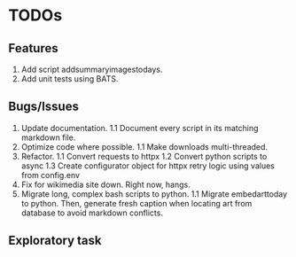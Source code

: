 # TODOs

## Features

1. Add script addsummaryimagestodays.
1. Add unit tests using BATS.

## Bugs/Issues

1. Update documentation.
   1.1 Document every script in its matching markdown file.
1. Optimize code where possible.
   1.1 Make downloads multi-threaded.
1. Refactor.
   1.1 Convert requests to httpx
   1.2 Convert python scripts to async
   1.3 Create configurator object for httpx retry logic using values from config.env
1. Fix for wikimedia site down. Right now, hangs.
1. Migrate long, complex bash scripts to python.
   1.1 Migrate embedarttoday to python. Then, generate fresh caption when locating art from database to avoid markdown conflicts.

## Exploratory task
